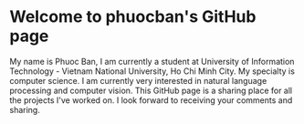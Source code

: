 # Welcome to phuocban's GitHub page
My name is Phuoc Ban, I am currently a student at University of Information Technology - Vietnam National University, Ho Chi Minh City. My specialty is computer science. I am currently very interested in natural language processing and computer vision. This GitHub page is a sharing place for all the projects I've worked on. I look forward to receiving your comments and sharing.